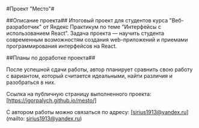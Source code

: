 #Проект "Место"#

##Описание проекта##
Итоговый проект для студентов курса "Веб-разработчик" от Яндекс Практикум по теме "Интерфейсы с использованием React". Задача проекта — научить студента современным возможностям создания web-приложений и приемами программирования интерфейсов на React.

##Планы по доработке проекта##

После успешной сдачи работы, автор планирует сравнить свою работу с вариантом, который считается идеальными, найти различия и разобраться в них.

Ссылка на публичную страницу выполненного проекта: [https://igorpalych.github.io/mesto/]

С автором работы можно связаться по адресу: [sirius1913@yandex.ru](mailto: sirius1913@yandex.ru)